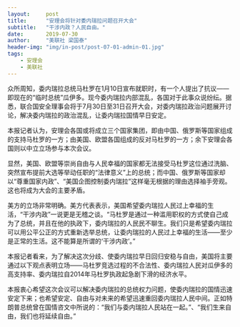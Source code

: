 ```yaml
---
layout:     post
title:      "安理会将针对委内瑞拉问题召开大会"
subtitle:   "干涉内政？人民自由。"
date:       2019-07-30
author:     "美联社 梁国泰"
header-img: "img/in-post/post-07-01-admin-01.jpg"
tags:
    - 安理会
    - 美联社
---
```

   
   众所周知，委内瑞拉总统马杜罗在1月10日宣布就职时，有一个人提出了抗议——即现在的“临时总统”瓜伊多。现今委内瑞拉内部混乱，各国对于此事众说纷纭。据悉，联合国安全理事会将于7月30日至31日召开大会，对委内瑞拉政治问题展开讨论，解决委内瑞拉的政治混乱，让委内瑞拉国情早日安定。 
  
  本报记者认为，安理会各国或将成立三个国家集团，即由中国、俄罗斯等国家组成的支持马杜罗的一方；由美国、欧盟各国组成的反对马杜罗的一方；余下安理会各国则以中立立场参与本次会议。
  
  显然，美国、欧盟等崇尚自由与人民幸福的国家都无法接受马杜罗这位通过洗脑、突然宣布提前大选等举动任职的“法律意义”上的总统；而中国、俄罗斯等国家却以“尊重国家内政”、“美国企图控制委内瑞拉”这样毫无根据的理由选择袖手旁观。这也将成为大会的主要矛盾。
  
  美方的立场非常明确。美方代表表示，美国希望委内瑞拉人民过上幸福的生活，“干涉内政”一说更是无稽之谈。“马杜罗是通过一种滥用职权的方式使自己成为了总统，并且在他的执政下，委内瑞拉的人民民不聊生。我们只是希望委内瑞拉可以用公平公正的方式重新选举总统，让委内瑞拉的人民过上幸福的生活——至少是正常的生活。这不能算是所谓的‘干涉内政’。”
  
  本报记者看来，为了解决这次分歧、使委内瑞拉早日回归安稳与自由，美国将主要通过以下观点表明立场——马杜罗竞选过程的不合法性、委内瑞拉人民对瓜伊多的高支持率、委内瑞拉自2014年马杜罗执政起急剧下滑的经济水平。
  
  本报衷心希望这次会议可以解决委内瑞拉的总统权力问题，使委内瑞拉的国情迅速安定下来；也希望安定、自由与对未来的希望迅速重回委内瑞拉人民中间。正如特朗普总统曾在国情咨文中所说的：“我们与委内瑞拉人民站在一起。”、“我们生来自由，我们也将延续自由。” 
